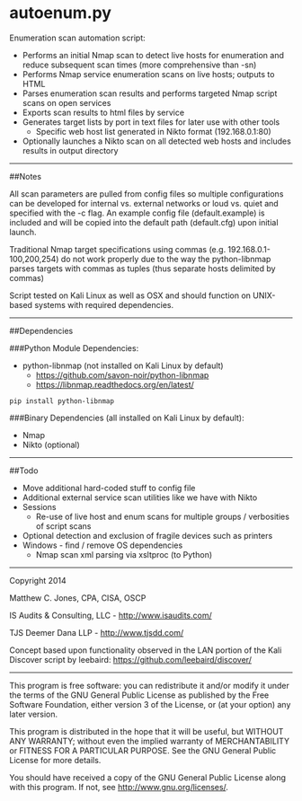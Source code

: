 autoenum.py
===========

Enumeration scan automation script:

- Performs an initial Nmap scan to detect live hosts for enumeration and reduce subsequent scan times (more comprehensive than -sn)
- Performs Nmap service enumeration scans on live hosts; outputs to HTML
- Parses enumeration scan results and performs targeted Nmap script scans on open services
- Exports scan results to html files by service
- Generates target lists by port in text files for later use with other tools
    - Specific web host list generated in Nikto format (192.168.0.1:80)
- Optionally launches a Nikto scan on all detected web hosts and includes results in output directory

---------------------------------------------------------------------------------------------------
##Notes

All scan parameters are pulled from config files so multiple configurations can be developed for
internal vs. external networks or loud vs. quiet and specified with the -c flag.
An example config file (default.example) is included and will be copied into the default path (default.cfg) upon initial launch. 

Traditional Nmap target specifications using commas (e.g. 192.168.0.1-100,200,254) do not work properly
due to the way the python-libnmap parses targets with commas as tuples (thus separate hosts delimited by commas)

Script tested on Kali Linux as well as OSX and should function on UNIX-based systems with required dependencies.

---------------------------------------------------------------------------------------------------
##Dependencies

###Python Module Dependencies:
- python-libnmap (not installed on Kali Linux by default)
    - <https://github.com/savon-noir/python-libnmap>
    - <https://libnmap.readthedocs.org/en/latest/>

`pip install python-libnmap`


###Binary Dependencies (all installed on Kali Linux by default):
- Nmap
- Nikto (optional)

---------------------------------------------------------------------------------------------------
##Todo

- Move additional hard-coded stuff to config file
- Additional external service scan utilities like we have with Nikto
- Sessions
    - Re-use of live host and enum scans for multiple groups / verbosities of script scans
- Optional detection and exclusion of fragile devices such as printers
- Windows - find / remove OS dependencies
    - Nmap scan xml parsing via xsltproc (to Python)

---------------------------------------------------------------------------------------------------

Copyright 2014

Matthew C. Jones, CPA, CISA, OSCP

IS Audits & Consulting, LLC - <http://www.isaudits.com/>

TJS Deemer Dana LLP - <http://www.tjsdd.com/>

Concept based upon functionality observed in the LAN portion of the Kali Discover script by leebaird: <https://github.com/leebaird/discover/>

---------------------------------------------------------------------------------------------------

This program is free software: you can redistribute it and/or modify it under the terms of the GNU General Public License as published by the Free Software Foundation, either version 3 of the License, or (at your option) any later version.

This program is distributed in the hope that it will be useful, but WITHOUT ANY WARRANTY; without even the implied warranty of MERCHANTABILITY or FITNESS FOR A PARTICULAR PURPOSE. See the GNU General Public License for more details.

You should have received a copy of the GNU General Public License along with this program. If not, see <http://www.gnu.org/licenses/>.